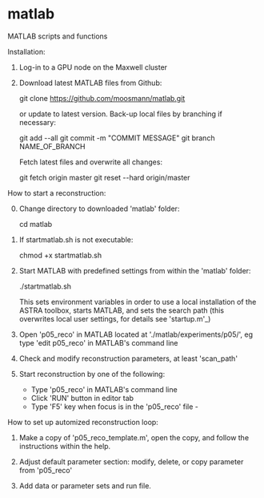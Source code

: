 # matlab
MATLAB scripts and functions

Installation:

1) Log-in to a GPU node on the Maxwell cluster

2) Download latest MATLAB files from Github:
   
   git clone https://github.com/moosmann/matlab.git

   or update to latest version. Back-up local files by branching if necessary:

   git add --all
   git commit -m "COMMIT MESSAGE"
   git branch NAME_OF_BRANCH

   Fetch latest files and overwrite all changes:

   git fetch origin master
   git reset --hard origin/master



How to start a reconstruction:

0) Change directory to downloaded 'matlab' folder:
   
   cd matlab

1) If startmatlab.sh is not executable:
   
   chmod +x startmatlab.sh

2) Start MATLAB with predefined settings from within the 'matlab' folder:

   ./startmatlab.sh

    This sets environment variables in order to use a local installation of 
    the ASTRA toolbox, starts MATLAB, and sets the search path (this 
    overwrites local user settings, for details see 'startup.m'_)

3) Open 'p05_reco' in MATLAB located at './matlab/experiments/p05/', eg 
    type 'edit p05_reco' in MATLAB's command line

4) Check and modify reconstruction parameters, at least 'scan_path'

5) Start reconstruction by one of the following:
    - Type 'p05_reco' in MATLAB's command line
    - Click 'RUN' button in editor tab
    - Type 'F5' key when focus is in the 'p05_reco' file    -



How to set up automized reconstruction loop:

1) Make a copy of 'p05_reco_template.m', open the copy, and follow the 
    instructions within the help.

2) Adjust default parameter section: modify, delete, or copy parameter 
    from 'p05_reco'

3) Add data or parameter sets and run file.
